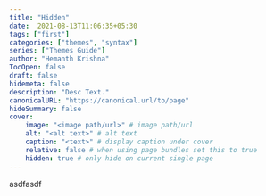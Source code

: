 ```yaml
---
title: "Hidden"
date:  2021-08-13T11:06:35+05:30
tags: ["first"]
categories: ["themes", "syntax"]
series: ["Themes Guide"]
author: "Hemanth Krishna"
TocOpen: false
draft: false
hidemeta: false
description: "Desc Text."
canonicalURL: "https://canonical.url/to/page"
hideSummary: false
cover:
    image: "<image path/url>" # image path/url
    alt: "<alt text>" # alt text
    caption: "<text>" # display caption under cover
    relative: false # when using page bundles set this to true
    hidden: true # only hide on current single page
---
```


asdfasdf